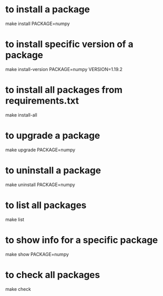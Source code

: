 # to install a package
make install PACKAGE=numpy

# to install specific version of a package
make install-version PACKAGE=numpy VERSION=1.19.2

# to install all packages from requirements.txt
make install-all

# to upgrade a package
make upgrade PACKAGE=numpy

# to uninstall a package
make uninstall PACKAGE=numpy

# to list all packages
make list

# to show info for a specific package
make show PACKAGE=numpy

# to check all packages
make check
